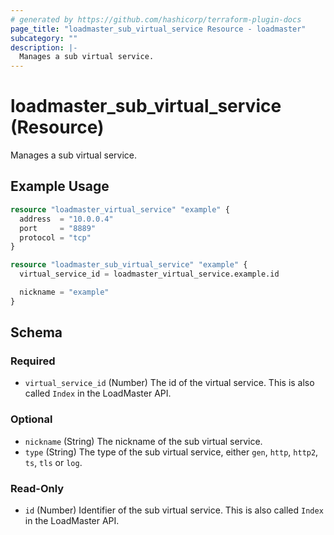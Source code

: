 ```yaml
---
# generated by https://github.com/hashicorp/terraform-plugin-docs
page_title: "loadmaster_sub_virtual_service Resource - loadmaster"
subcategory: ""
description: |-
  Manages a sub virtual service.
---
```


# loadmaster_sub_virtual_service (Resource)

Manages a sub virtual service.

## Example Usage

```terraform
resource "loadmaster_virtual_service" "example" {
  address  = "10.0.0.4"
  port     = "8889"
  protocol = "tcp"
}

resource "loadmaster_sub_virtual_service" "example" {
  virtual_service_id = loadmaster_virtual_service.example.id

  nickname = "example"
}
```

<!-- schema generated by tfplugindocs -->
## Schema

### Required

- `virtual_service_id` (Number) The id of the virtual service. This is also called `Index` in the LoadMaster API.

### Optional

- `nickname` (String) The nickname of the sub virtual service.
- `type` (String) The type of the sub virtual service, either `gen`, `http`, `http2`, `ts`, `tls` or `log`.

### Read-Only

- `id` (Number) Identifier of the sub virtual service. This is also called `Index` in the LoadMaster API.
